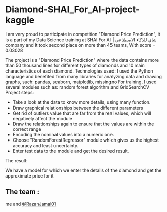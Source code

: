 # Diamond-SHAI_For_AI-project-kaggle

I am very proud to participate in competition "Diamond Price Prediction", it is a part of my Data Science training at SHAI For AI | شاي للذكاء الاصطناعي company and It took second place on more than 45 teams, With score = 0.03028

The project is a "Diamond Price Prediction" where the data contains more than 50 thousand lines for different types of diamonds and 10 main characteristics of each diamond.
Technologies used:
I used the Python language and benefited from many libraries for analyzing data and drawing graphs, such:
pandas, seaborn, matplotlib, missingno
For training, I used several modules such as:
random forest algorithm and GridSearchCV
Project steps:
- Take a look at the data to know more details, using many function.
- Draw graphical relationships between the different parameters
- Get rid of outliers value that are far from the real values, which will negatively affect the module
- Draw the relationships again to ensure that the values are within the correct range
- Encoding the nominal values into a numeric one.
- Choose "RandomForestRegressor" module which gives us the highest accuracy and least uncertainty.
- Enter test data to the module and get the desired result.

The result:

We have a model for which we enter the details of the diamond and get the approximate price for it

## The team : 

me and [@RazanJamal01](https://github.com/RazanJamal01)
